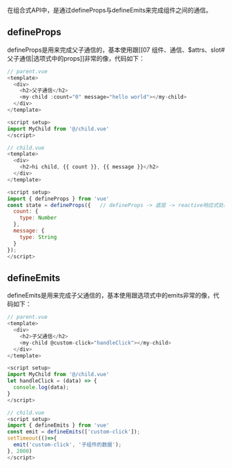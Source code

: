 
在组合式API中，是通过defineProps与defineEmits来完成组件之间的通信。

## defineProps

defineProps是用来完成父子通信的，基本使用跟[[07 组件、通信、$attrs、slot#父子通信|选项式中的props]]非常的像，代码如下：

```js
// parent.vue
<template>
  <div>
    <h2>父子通信</h2>
    <my-child :count="0" message="hello world"></my-child>
  </div>
</template>

<script setup>
import MyChild from '@/child.vue'
</script>

// child.vue
<template>
  <div>
    <h2>hi child, {{ count }}, {{ message }}</h2>
  </div>
</template>

<script setup>
import { defineProps } from 'vue'
const state = defineProps({   // defineProps -> 底层 -> reactive响应式处理
  count: {
    type: Number
  },
  message: {
    type: String
  }
});
</script>
```

## defineEmits

defineEmits是用来完成子父通信的，基本使用跟选项式中的emits非常的像，代码如下：

```js
// parent.vue
<template>
  <div>
    <h2>子父通信</h2>
    <my-child @custom-click="handleClick"></my-child>
  </div>
</template>

<script setup>
import MyChild from '@/child.vue'
let handleClick = (data) => {
  console.log(data);
}
</script>

// child.vue
<script setup>
import { defineEmits } from 'vue'
const emit = defineEmits(['custom-click']);
setTimeout(()=>{
  emit('custom-click', '子组件的数据');
}, 2000)
</script>
```

